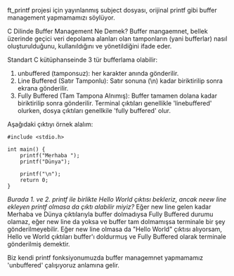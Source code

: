 ft_printf projesi için yayınlanmış subject dosyası, orijinal printf gibi buffer management yapmamamızı söylüyor.

C Dilinde Buffer Management Ne Demek?
Buffer mangaemnet, bellek üzerinde geçici veri depolama alanları olan tamponların (yani bufferlar) nasıl oluşturulduğunu, 
kullanıldığını ve yönetildiğini ifade eder.

Standart C kütüphanseinde 3 tür bufferlama olabilir:
1. unbuffered (tamponsuz): her karakter anında gönderilir.
2. Line Buffered (Satır Tamponlu): Satır sonuna (\n) kadar biriktirilip sonra ekrana gönderilir.
3. Fully Buffered (Tam Tampona Alnımış): Buffer tamamen dolana kadar biriktirilip sonra gönderilir.
  Terminal çıktıları genellikle 'linebuffered' olurken, dosya çıktıları genellkile 'fully buffered' olur.

Aşağıdaki çıktıyı örnek alalım:

    #include <stdio.h>
    
    int main() {
        printf("Merhaba ");
        printf("Dünya");
    
        printf("\n");
        return 0;
    }
    
 _Burada 1. ve 2. printf ile birlikte Hello World çıktısı bekleriz, ancak neew line ekleyen printf olmasa da çıktı alabilir miyiz?_
    Eğer new line gelen kadar Merhaba ve Dünya çıktılarıyla buffer dolmadıysa Fully Buffered durumu olamaz, eğer new line da 
  yoksa ve buffer tam dolmamışsa terminale bir şey gönderilmeyebilir. 
    Eğer new line olmasa da "Hello World" çıktısı alıyorsam,  Hello ve World çıktıları buffer'ı doldurmuş ve Fully Buffered olarak
  terminale gönderilmiş demektir.

  Biz kendi printf fonksiyonumuzda buffer managemnet yapmamamız 'unbuffered' çalışıyoruz anlamına gelir.

  
